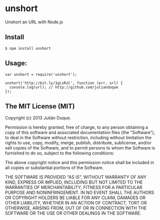# unshort

Unshort an URL with Node.js

## Install

```
$ npm install unshort
```

## Usage:
```
var unshort = require('unshort');

unshort('http://bit.ly/1gLsRzC', function (err, url) {
  console.log(url); // http://github.com/julianduque
});
```

## The MIT License (MIT)
Copyright (c) 2013 Julián Duque.

Permission is hereby granted, free of charge, to any person obtaining a copy of this software and associated documentation files (the "Software"), to deal in the Software without restriction, including without limitation the rights to use, copy, modify, merge, publish, distribute, sublicense, and/or sell copies of the Software, and to permit persons to whom the Software is furnished to do so, subject to the following conditions:

The above copyright notice and this permission notice shall be included in all copies or substantial portions of the Software.

THE SOFTWARE IS PROVIDED "AS IS", WITHOUT WARRANTY OF ANY KIND, EXPRESS OR IMPLIED, INCLUDING BUT NOT LIMITED TO THE WARRANTIES OF MERCHANTABILITY, FITNESS FOR A PARTICULAR PURPOSE AND NONINFRINGEMENT. IN NO EVENT SHALL THE AUTHORS OR COPYRIGHT HOLDERS BE LIABLE FOR ANY CLAIM, DAMAGES OR OTHER LIABILITY, WHETHER IN AN ACTION OF CONTRACT, TORT OR OTHERWISE, ARISING FROM, OUT OF OR IN CONNECTION WITH THE SOFTWARE OR THE USE OR OTHER DEALINGS IN THE SOFTWARE.
